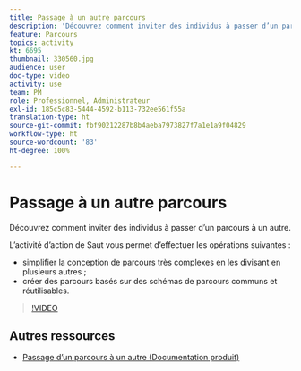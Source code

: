 ```yaml
---
title: Passage à un autre parcours
description: 'Découvrez comment inviter des individus à passer d’un parcours à un autre. '
feature: Parcours
topics: activity
kt: 6695
thumbnail: 330560.jpg
audience: user
doc-type: video
activity: use
team: PM
role: Professionnel, Administrateur
exl-id: 185c5c83-5444-4592-b113-732ee561f55a
translation-type: ht
source-git-commit: fbf90212287b8b4aeba7973827f7a1e1a9f04829
workflow-type: ht
source-wordcount: '83'
ht-degree: 100%

---
```


# Passage à un autre parcours

Découvrez comment inviter des individus à passer d’un parcours à un autre.

L’activité d’action de Saut vous permet d’effectuer les opérations suivantes :

* simplifier la conception de parcours très complexes en les divisant en plusieurs autres ;
* créer des parcours basés sur des schémas de parcours communs et réutilisables.

>[!VIDEO](https://video.tv.adobe.com/v/330560?quality=12)

## Autres ressources

* [Passage d’un parcours à un autre (Documentation produit)](https://experienceleague.adobe.com/docs/journeys/using/building-journeys/about-journey-building/action-activities/jump.html?lang=fr#building-journeys)

